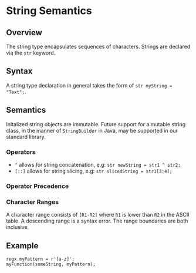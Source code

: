 # String Semantics

## Overview

The string type encapsulates sequences of characters. Strings are declared via the `str` keyword. 

## Syntax

A string type declaration in general takes the form of `str myString = "Text";`.  

## Semantics

Initalized string objects are immutable. Future support for a mutable string class, in the manner of `StringBuilder` in Java, may be supported in our standard library. 

### Operators

* `^` allows for string concatenation, e.g: `str newString = str1 ^ str2;`
* `[::]` allows for string slicing, e.g: `str slicedString = str1[3:4];`


### Operator Precedence

### Character Ranges

A character range consists of `[R1-R2]` where `R1` is lower than `R2` in the ASCII table. A descending range is a syntax error. The range boundaries are both inclusive.

## Example

```
regx myPattern = r'[a-z]';
myFunction(someString, myPattern);
```
